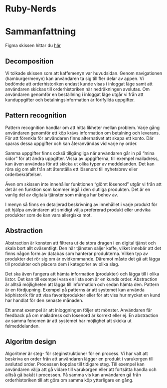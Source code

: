 # Ruby-Nerds

<h1>Sammanfattning</h1>

Figma skissen hittar du [här](https://www.figma.com/board/t8nt8GYphqWiF3NxuHqGxk/Gruppexamination-Ruby-Nerds?node-id=14-319&node-type=text&t=ocUfVF2dc5aKzs3q-0)

<h2>Decomposition</h2>
Vi tolkade skissen som att kaffemenyn var huvudsidan. Genom navigationen (hamburgermenyn) kan användaren ta sig till fler delar av appen. Vi bedömde att orderhistoriken endast kunde visas i inloggat läge samt att användaren skickas till orderhistoriken när nedräkningen avslutas. Om användaren genomför en beställning i inloggat läge utgår vi från att kunduppgifter och betalningsinformation är förifyllda uppgifter.

<h2>Pattern recognition</h2>
Pattern recognition handlar om att hitta likheter mellan problem. Varje gång användaren genomför ett köp krävs information om betalning och leverans. För att förenkla för användaren finns alternativet att skapa ett konto. Där sparas dessa uppgifter och kan återanvändas vid varje ny order. 

Samma uppgifter finns också tillgängliga när användaren går in på “mina sidor” för att ändra uppgifter. Vissa av uppgifterna, till exempel mailadress, kan även användas för att skicka ut olika typer av meddelanden. Det kan röra sig om allt från att återställa ett lösenord till nyhetsbrev eller orderbekräftelser.

Även om skissen inte innehåller funktionen “glömt lösenord” utgår vi från att det är en funktion som kommer ingå i den slutliga produkten. Det är en vanlig del av digitala tjänster som många har behov av.

I menyn så finns en detaljerad beskrivning av innehållet i varje produkt för att hjälpa användaren att smidigt välja prefererad produkt eller undvika produkter som de  kan vara allergiska mot.

<h2>Abstraction</h2>
Abstraction är konsten att filtrera ut de stora dragen i en digital tjänst och skala bort allt oväsentligt. Den här tjänsten säljer kaffe, vilket innebär att det finns någon form av databas som hanterar produkterna. Vilken typ av produkter det rör sig om är ovidkommande. Däremot måste det gå att lägga till produkter och placera dem i kategorier av olika slag. 

Det ska även fungera att hämta information (produkter) och lägga till i olika listor. Det kan till exempel vara en lista som är en kunds order. Abstraction är alltså möjligheten att lägga till information och sedan hämta den. Pattern är en fördjupning. Exempel på patterns är att systemet kan använda köphistorik för att visa favoritprodukter eller för att visa hur mycket en kund har handlat för den senaste månaden.

Ett annat exempel är att inloggningen följer ett mönster. Användaren får feedback på om mailadress och lösenord är korrekt eller ej. En abstraction av samma fenomen är att systemet har möjlighet att skicka ut felmeddelanden.

<h2>Algoritm design</h2>
Algoritmer är steg- för steginstruktioner för en process. Vi har valt att beskriva en order från att användaren lägger en produkt i varukorgen till avslutad order. Processen kopplas till tidigare steg. Till exempel kan användaren välja att gå vidare till varukorgen eller att fortsätta handla och alltså gå bakåt i processen. På samma vis kan användaren gå från orderhistoriken till att göra om samma köp ytterligare en gång. 
